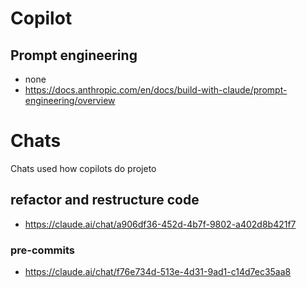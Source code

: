 # Copilot

## Prompt engineering
- none
- https://docs.anthropic.com/en/docs/build-with-claude/prompt-engineering/overview

# Chats
Chats used how copilots do projeto

## refactor and restructure code
- https://claude.ai/chat/a906df36-452d-4b7f-9802-a402d8b421f7

### pre-commits
- https://claude.ai/chat/f76e734d-513e-4d31-9ad1-c14d7ec35aa8
